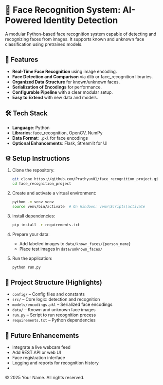 # 🧠 Face Recognition System: AI-Powered Identity Detection

A modular Python-based face recognition system capable of detecting and recognizing faces from images. It supports known and unknown face classification using pretrained models.

## 🚀 Features

- **Real-Time Face Recognition** using image encoding.
- **Face Detection and Comparison** via dlib or face_recognition libraries.
- **Organized Data Structure** for known/unknown faces.
- **Serialization of Encodings** for performance.
- **Configurable Pipeline** with a clear modular setup.
- **Easy to Extend** with new data and models.

## 🛠️ Tech Stack

- **Language**: Python
- **Libraries**: face_recognition, OpenCV, NumPy
- **Data Format**: `.pkl` for face encodings
- **Optional Enhancements**: Flask, Streamlit for UI

## ⚙️ Setup Instructions

1. Clone the repository:
   ```bash
   git clone https://github.com/Prathyun01/face_recognition_project.git
   cd face_recognition_project
   ```

2. Create and activate a virtual environment:
   ```bash
   python -m venv venv
   source venv/bin/activate  # On Windows: venv\Scripts\activate
   ```

3. Install dependencies:
   ```bash
   pip install -r requirements.txt
   ```

4. Prepare your data:
   - Add labeled images to `data/known_faces/{person_name}`
   - Place test images in `data/unknown_faces/`

5. Run the application:
   ```bash
   python run.py
   ```

## 📁 Project Structure (Highlights)

- `config/` – Config files and constants
- `src/` – Core logic: detection and recognition
- `models/encodings.pkl` – Serialized face encodings
- `data/` – Known and unknown face images
- `run.py` – Script to run recognition process
- `requirements.txt` – Python dependencies

## 🧪 Future Enhancements

- Integrate a live webcam feed
- Add REST API or web UI
- Face registration interface
- Logging and reports for recognition history
- 
© 2025 Your Name. All rights reserved.
